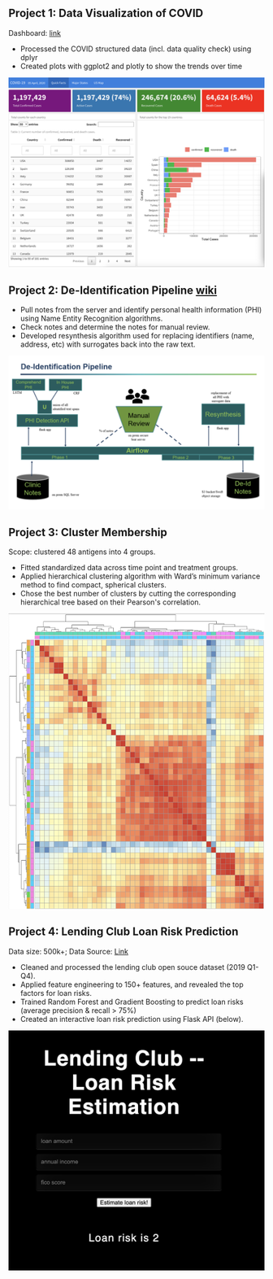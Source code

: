 ## Project 1: Data Visualization of COVID 

Dashboard: [link](https://ddong63.github.io/COVID-19/)

- Processed the COVID structured data (incl. data quality check) using dplyr
- Created plots with ggplot2 and plotly to show the trends over time

![](pics/data-viz.png)
<!-- <img src="https://github.com/ddong63/Portfolio/blob/28667bafeba1050dd874dc1c29ecfff0de7ccd22/pics/data-viz.png" height="400" /> -->



## Project 2: De-Identification Pipeline [wiki](https://github.com/FredHutch/nlp-airflow-dags/wiki)

- Pull notes from the server and identify personal health information (PHI) using Name Entity Recognition algorithms.
- Check notes and determine the notes for manual review.
- Developed resynthesis algorithm used for replacing identifiers (name, address, etc) with surrogates back into the raw text.  

![](pics/de-id.png)

<!-- <img src="https://github.com/ddong63/Portfolio/blob/28667bafeba1050dd874dc1c29ecfff0de7ccd22/pics/De-identification%20pipeline.png" height="400" /> -->

## Project 3: Cluster Membership

Scope: clustered 48 antigens into 4 groups. 

- Fitted standardized data across time point and treatment groups. 
- Applied hierarchical clustering algorithm with Ward’s minimum variance method to find compact, spherical clusters.
- Chose the best number of clusters by cutting the corresponding hierarchical tree based on their Pearson's correlation.

![](pics/cluster.png)

## Project 4: Lending Club Loan Risk Prediction 

Data size: 500k+; Data Source: [Link](https://www.lendingclub.com/statistics/additional-statistics?)

- Cleaned and processed the lending club open souce dataset (2019 Q1-Q4).
- Applied feature engineering to 150+ features, and revealed the top factors for loan risks.
- Trained Random Forest and Gradient Boosting to predict loan risks (average precision & recall > 75%)
- Created an interactive loan risk prediction using Flask API (below). 

![](pics/lending_club.png)
<!-- <img src="https://github.com/ddong63/Portfolio/blob/a00094416c6b791ecf9a079114e59be19e237922/pics/lending_club.png" height="400" /> -->


